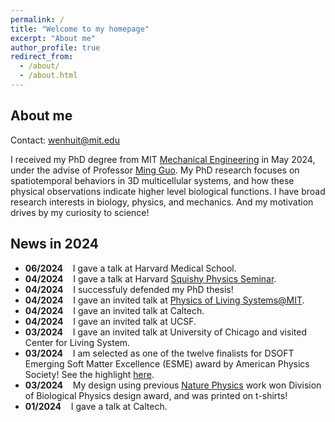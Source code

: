 ```yaml
---
permalink: /
title: "Welcome to my homepage"
excerpt: "About me"
author_profile: true
redirect_from: 
  - /about/
  - /about.html
---
```


About me
----
Contact: [wenhuit@mit.edu](wenhuit@mit.edu)

I received my PhD degree from MIT [Mechanical Engineering](https://meche.mit.edu) in May 2024, under the advise of Professor [Ming Guo](https://www.guolab.mit.edu). My PhD research focuses on spatiotemporal behaviors in 3D multicellular systems, and how these physical observations indicate higher level biological functions. I have broad research interests in biology, physics, and mechanics. And my motivation drives by my curiosity to science!

News in 2024
----
* **06/2024** &nbsp;&nbsp; I gave a talk at Harvard Medical School.
* **04/2024** &nbsp;&nbsp; I gave a talk at Harvard [Squishy Physics Seminar](https://weitzlab.seas.harvard.edu/schedule/squishy-physics).
* **04/2024** &nbsp;&nbsp; I successfuly defended my PhD thesis!
* **04/2024** &nbsp;&nbsp; I gave an invited talk at [Physics of Living Systems@MIT](https://sites.google.com/view/pls-short-talks/home).
* **04/2024** &nbsp;&nbsp; I gave an invited talk at Caltech.
* **04/2024** &nbsp;&nbsp; I gave an invited talk at UCSF.
* **03/2024** &nbsp;&nbsp; I gave an invited talk at University of Chicago and visited Center for Living System.
* **03/2024** &nbsp;&nbsp; I am selected as one of the twelve finalists for DSOFT Emerging Soft Matter Excellence (ESME) award by American Physics Society! See the highlight [here](https://engage.aps.org/dsoft/honors/esme-award?_gl=1*tgc5yb*_ga*MjAwNTYxNDM4Mi4xNjY5NzYxMTk5*_ga_1CCM6YP0WF*MTcwOTA3MTg5MS4xMzAuMC4xNzA5MDcxODkxLjYwLjAuMA..).
* **03/2024** &nbsp;&nbsp; My design using previous [Nature Physics](https://www.nature.com/articles/s41567-022-01747-0) work won Division of Biological Physics design award, and was printed on t-shirts!
* **01/2024** &nbsp;&nbsp; I gave a talk at Caltech.







